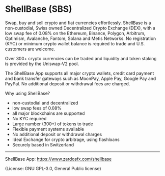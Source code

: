 # ShellBase (SBS)
Swap, buy and sell crypto and fiat currencies effortlessly.
ShellBase is a non-custodial, Swiss owned Decentralized Crypto Exchange (DEX), with a low swap fee of 0.08% on the Ethereum, Binance, Polygon, Arbitrum, Optimism, Avalanche, Fantom, Solana and Metis Networks. No registration (KYC) or minimum crypto wallet balance is required to trade and U.S. customers are welcome. 

Over 300+ crypto currencies can be traded and liquidity and token staking is provided by the Uniswap-V2 pool.

The ShellBase App supports all major crypto wallets, credit card payment and bank transfer gateways such as MoonPay, Apple Pay, Google Pay and PayPal. No additional deposit or withdrawal fees are charged.

Why using ShellBase?
- non-custodial and decentralized
- low swap fees of 0.08%
- all major blockchains are supported
- No KYC required
- Large number (300+) of tokens to trade
- Flexible payment systems available
- No additional deposit or withdrawal charges
- Ideal Exchange for crypto arbitrage, using flashloans
- Securely based in Switzerland

___
ShellBase App: https://www.zardosfx.com/shellbase

(License: GNU GPL-3.0, General Public license)
